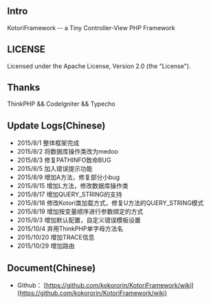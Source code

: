 ## Intro

KotoriFramework -- a Tiny Controller-View PHP Framework

## LICENSE

Licensed under the Apache License, Version 2.0 (the "License").

## Thanks
ThinkPHP && CodeIgniter && Typecho

## Update Logs(Chinese)

* 2015/8/1   整体框架完成
* 2015/8/2   将数据库操作类改为medoo
* 2015/8/3   修复PATHINFO致命BUG
* 2015/8/5   加入错误提示功能
* 2015/8/9   增加A方法，修复部分小bug
* 2015/8/15  增加L方法，修改数据库操作类
* 2015/8/17  增加QUERY_STRING的支持
* 2015/8/18  修改Kotori类加载方式，修复U方法的QUERY_STRING模式
* 2015/8/19  增加按变量顺序进行参数绑定的方式
* 2015/9/3   增加默认配置，自定义错误模板设置
* 2015/10/4  弃用ThinkPHP单字母方法名
* 2015/10/20 增加TRACE信息
* 2015/10/29 增加路由

## Document(Chinese)

* Github： [https://github.com/kokororin/KotoriFramework/wiki](https://github.com/kokororin/KotoriFramework/wiki)
